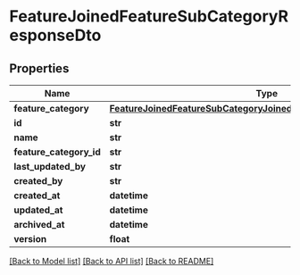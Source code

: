 # FeatureJoinedFeatureSubCategoryResponseDto

## Properties
Name | Type | Description | Notes
------------ | ------------- | ------------- | -------------
**feature_category** | [**FeatureJoinedFeatureSubCategoryJoinedFeatureCategoryResponseDto**](FeatureJoinedFeatureSubCategoryJoinedFeatureCategoryResponseDto.md) |  | [optional] 
**id** | **str** |  | [optional] 
**name** | **str** |  | 
**feature_category_id** | **str** |  | 
**last_updated_by** | **str** |  | [optional] 
**created_by** | **str** |  | [optional] 
**created_at** | **datetime** |  | [optional] 
**updated_at** | **datetime** |  | [optional] 
**archived_at** | **datetime** |  | [optional] 
**version** | **float** |  | [optional] 

[[Back to Model list]](../README.md#documentation-for-models) [[Back to API list]](../README.md#documentation-for-api-endpoints) [[Back to README]](../README.md)

